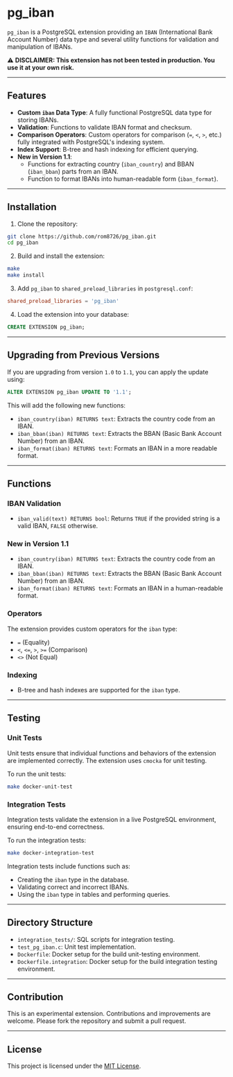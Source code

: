 # pg_iban

`pg_iban` is a PostgreSQL extension providing an `IBAN` (International Bank Account Number) data type and several utility functions for validation and manipulation of IBANs.

⚠️ **DISCLAIMER: This extension has not been tested in production. You use it at your own risk.**

---

## Features

- **Custom `iban` Data Type**: A fully functional PostgreSQL data type for storing IBANs.
- **Validation**: Functions to validate IBAN format and checksum.
- **Comparison Operators**: Custom operators for comparison (`=`, `<`, `>`, etc.) fully integrated with PostgreSQL's indexing system.
- **Index Support**: B-tree and hash indexing for efficient querying.
- **New in Version 1.1**:
  - Functions for extracting country (`iban_country`) and BBAN (`iban_bban`) parts from an IBAN.
  - Function to format IBANs into human-readable form (`iban_format`).

---

## Installation

1. Clone the repository:
```bash
git clone https://github.com/rom8726/pg_iban.git
cd pg_iban
```

2. Build and install the extension:
```bash
make
make install
```

3. Add `pg_iban` to `shared_preload_libraries` in `postgresql.conf`:
```conf
shared_preload_libraries = 'pg_iban'
```

4. Load the extension into your database:
```sql
CREATE EXTENSION pg_iban;
```

---

## Upgrading from Previous Versions

If you are upgrading from version `1.0` to `1.1`, you can apply the update using:
```sql
ALTER EXTENSION pg_iban UPDATE TO '1.1';
```
This will add the following new functions:
- `iban_country(iban) RETURNS text`: Extracts the country code from an IBAN.
- `iban_bban(iban) RETURNS text`: Extracts the BBAN (Basic Bank Account Number) from an IBAN.
- `iban_format(iban) RETURNS text`: Formats an IBAN in a more readable format.

---

## Functions

### IBAN Validation
- `iban_valid(text) RETURNS bool`: Returns `TRUE` if the provided string is a valid IBAN, `FALSE` otherwise.

### New in Version 1.1
- `iban_country(iban) RETURNS text`: Extracts the country code from an IBAN.
- `iban_bban(iban) RETURNS text`: Extracts the BBAN (Basic Bank Account Number) from an IBAN.
- `iban_format(iban) RETURNS text`: Formats an IBAN in a human-readable format.

### Operators
The extension provides custom operators for the `iban` type:
- `=` (Equality)
- `<`, `<=`, `>`, `>=` (Comparison)
- `<>` (Not Equal)

### Indexing
- B-tree and hash indexes are supported for the `iban` type.

---

## Testing

### Unit Tests
Unit tests ensure that individual functions and behaviors of the extension are implemented correctly. The extension uses `cmocka` for unit testing.

To run the unit tests:
```bash
make docker-unit-test
```

### Integration Tests
Integration tests validate the extension in a live PostgreSQL environment, ensuring end-to-end correctness.

To run the integration tests:
```bash
make docker-integration-test
```

Integration tests include functions such as:
- Creating the `iban` type in the database.
- Validating correct and incorrect IBANs.
- Using the `iban` type in tables and performing queries.

---

## Directory Structure

- `integration_tests/`: SQL scripts for integration testing.
- `test_pg_iban.c`: Unit test implementation.
- `Dockerfile`: Docker setup for the build unit-testing environment.
- `Dockerfile.integration`: Docker setup for the build integration testing environment.

---

## Contribution

This is an experimental extension. Contributions and improvements are welcome. Please fork the repository and submit a pull request.

---

## License

This project is licensed under the [MIT License](LICENSE).
